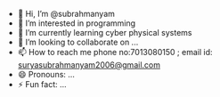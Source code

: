 - 👋 Hi, I’m @subrahmanyam
- 👀 I’m interested in programming 
- 🌱 I’m currently learning cyber physical systems    
- 💞️ I’m looking to collaborate on ...
- 📫 How to reach me phone no:7013080150 ; email id: suryasubrahmanyam2006@gmail.com
- 😄 Pronouns: ...
- ⚡ Fun fact: ...

<!---
subrahmanyam06/subrahmanyam06 is a ✨ special ✨ repository because its `README.md` (this file) appears on your GitHub profile.
You can click the Preview link to take a look at your changes.
--->
